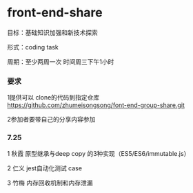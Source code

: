 # front-end-share

目标：基础知识加强和新技术探索

形式：coding task  

周期：至少两周一次  时间周三下午1小时   

### 要求
1提供可以 clone的代码到指定仓库  
   https://github.com/zhumeisongsong/font-end-group-share.git
   
2参加者要带自己的分享内容参加

### 7.25
1 秋霞 原型继承与deep copy 的3种实现（ES5/ES6/immutable.js）  

2  仁义 jest自动化测试 case 

3 竹梅 内存回收机制和内存泄漏 

